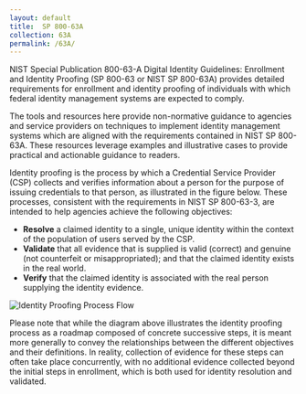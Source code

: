 ```yaml
---
layout: default
title:  SP 800-63A
collection: 63A
permalink: /63A/
---
```

NIST Special Publication 800-63-A Digital Identity Guidelines: Enrollment and Identity Proofing (SP 800-63 or NIST SP 800-63A) provides detailed requirements for enrollment and identity proofing of individuals with which federal identity management systems are expected to comply.

The tools and resources here provide non-normative guidance to agencies and service providers on techniques to implement identity management systems which are aligned with the requirements contained in NIST SP 800-63A. These resources leverage examples and illustrative cases to provide practical and actionable guidance to readers.

Identity proofing is the process by which a Credential Service Provider (CSP) collects and verifies information about a person for the purpose of issuing credentials to that person, as illustrated in the figure below. These processes, consistent with the requirements in NIST SP 800-63-3, are intended to help agencies achieve the following objectives:

- **Resolve** a claimed identity to a single, unique identity within the context of the population of users served by the CSP.
- **Validate** that all evidence that is supplied is valid (correct) and genuine (not counterfeit or misappropriated); and that the claimed identity exists in the real world.
- **Verify** that the claimed identity is associated with the real person supplying the identity evidence.

![Identity Proofing Process Flow]({{site.baseurl}}/img/ProofingProcess.png)

Please note that while the diagram above illustrates the identity proofing process as a roadmap composed of concrete successive steps, it is meant more generally to convey the relationships between the different objectives and their definitions. In reality, collection of evidence for these steps can often take place concurrently, with no additional evidence collected beyond the initial steps in enrollment, which is both used for identity resolution and validated.
